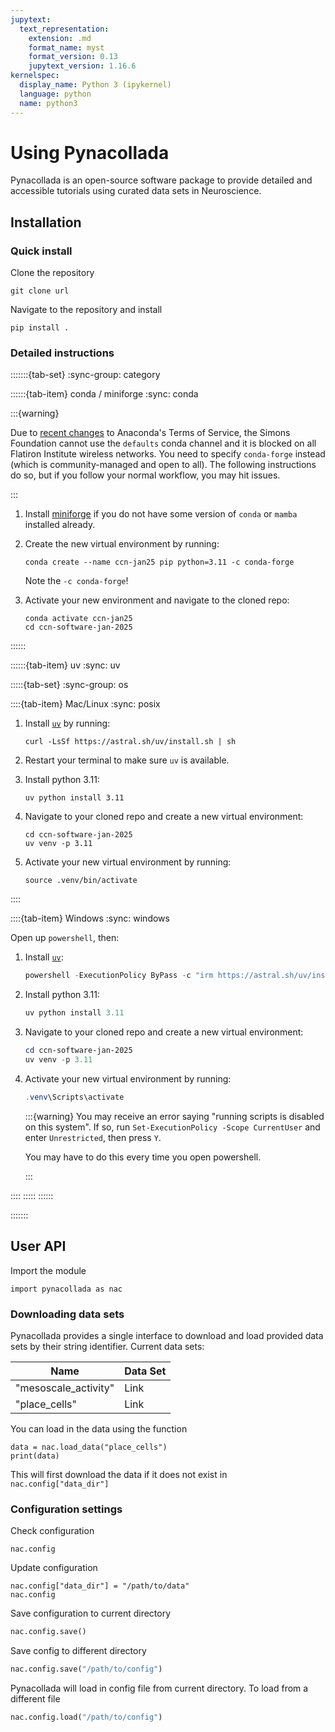 ```yaml
---
jupytext:
  text_representation:
    extension: .md
    format_name: myst
    format_version: 0.13
    jupytext_version: 1.16.6
kernelspec:
  display_name: Python 3 (ipykernel)
  language: python
  name: python3
---
```


# Using Pynacollada

Pynacollada is an open-source software package to provide detailed and accessible tutorials using curated data sets in Neuroscience. 

## Installation

### Quick install
Clone the repository

```shell
git clone url
```

Navigate to the repository and install

```shell
pip install .
```

### Detailed instructions
:::::::{tab-set}
:sync-group: category



::::::{tab-item} conda / miniforge
:sync: conda

:::{warning}

Due to [recent changes](https://www.anaconda.com/blog/update-on-anacondas-terms-of-service-for-academia-and-research) to Anaconda's Terms of Service, the Simons Foundation cannot use the `defaults` conda channel and it is blocked on all Flatiron Institute wireless networks. You need to specify `conda-forge` instead (which is community-managed and open to all). The following instructions do so, but if you follow your normal workflow, you may hit issues.

:::

1. Install [miniforge](https://github.com/conda-forge/miniforge) if you do not have some version of `conda` or `mamba` installed already.
2. Create the new virtual environment by running:
    ```shell
    conda create --name ccn-jan25 pip python=3.11 -c conda-forge
    ```
    Note the `-c conda-forge`!

3. Activate your new environment and navigate to the cloned repo: 
    ```shell
    conda activate ccn-jan25
    cd ccn-software-jan-2025
    ```
::::::

::::::{tab-item} uv
:sync: uv

:::::{tab-set}
:sync-group: os

::::{tab-item} Mac/Linux
:sync: posix

1. Install [`uv`](https://docs.astral.sh/uv/getting-started/installation/) by running:
   ```shell
   curl -LsSf https://astral.sh/uv/install.sh | sh
   ```
   
2. Restart your terminal to make sure `uv` is available.
3. Install python 3.11:
   ```shell
   uv python install 3.11
   ```
   
4. Navigate to your cloned repo and create a new virtual environment:
   ```shell
   cd ccn-software-jan-2025
   uv venv -p 3.11
   ```
   
5. Activate your new virtual environment by running:
   ```shell
   source .venv/bin/activate
   ```
::::

::::{tab-item} Windows
:sync: windows

Open up `powershell`, then:

1. Install [`uv`](https://docs.astral.sh/uv/getting-started/installation/):
   ```powershell
   powershell -ExecutionPolicy ByPass -c "irm https://astral.sh/uv/install.ps1 | iex"
   ```
2. Install python 3.11:
   ```powershell
   uv python install 3.11
   ```
   
3. Navigate to your cloned repo and create a new virtual environment:
   ```powershell
   cd ccn-software-jan-2025
   uv venv -p 3.11
   ```
   
4. Activate your new virtual environment by running:
   ```powershell
   .venv\Scripts\activate
   ```

   :::{warning}
   You may receive an error saying "running scripts is disabled on this system". If so, run `Set-ExecutionPolicy -Scope CurrentUser` and enter `Unrestricted`, then press `Y`.
   
   You may have to do this every time you open powershell.
   
   :::

::::
:::::
::::::

:::::::

## User API

Import the module

```{code-cell} ipython3
import pynacollada as nac
```

### Downloading data sets

Pynacollada provides a single interface to download and load provided data sets by their string identifier. Current data sets:

| Name | Data Set |
| ---- | -------- |
| "mesoscale_activity" | Link | 
| "place_cells" | Link | 

You can load in the data using the function 

```{code-cell} ipython3
data = nac.load_data("place_cells")
print(data)
```

This will first download the data if it does not exist in `nac.config["data_dir"]`


### Configuration settings
Check configuration

```{code-cell} ipython3
nac.config
```

Update configuration

```{code-cell} ipython3
nac.config["data_dir"] = "/path/to/data"
nac.config
```

Save configuration to current directory

```python
nac.config.save()
```

Save config to different directory
```python
nac.config.save("/path/to/config")
```

Pynacollada will load in config file from current directory. To load from a different file

```python
nac.config.load("/path/to/config")
```

